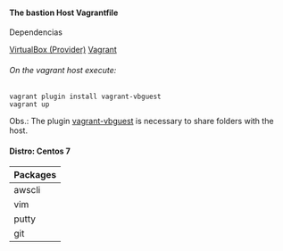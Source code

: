 #### The bastion Host Vagrantfile

Dependencias

[VirtualBox (Provider)](https://www.virtualbox.org/wiki/Downloads)
[Vagrant](https://www.vagrantup.com/downloads.html)


###### On the vagrant host execute:

```
vagrant plugin install vagrant-vbguest 
vagrant up
```

Obs.: The plugin [vagrant-vbguest](https://github.com/dotless-de/vagrant-vbguest) is necessary to share folders with the host.

#### Distro: Centos 7

|Packages       |
| -----------   |
| awscli        |
| vim			|
| putty         |
| git           |

